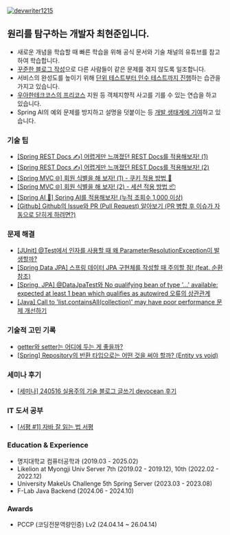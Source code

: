 [![devwriter1215](http://mazassumnida.wtf/api/v2/generate_badge?boj=devwriter1215)](https://solved.ac/devwriter1215)

## 원리를 탐구하는 개발자 최현준입니다.
- 새로운 개념을 학습할 때 빠른 학습을 위해 공식 문서와 기술 채널의 유튜브를 참고하여 학습합니다.
- [꾸준한 블로그 작성](https://devwriter.tistory.com)으로 다른 사람들이 같은 문제를 겪지 않도록 일조합니다.
- 서비스의 완성도를 높이기 위해 [단위 테스트부터 인수 테스트까지 진행](https://github.com/sosow0212/atwoz/pull/28)하는 습관을 가지고 있습니다.
- [우아한테크코스의 프리코스](https://devwriter.tistory.com/category/%F0%9F%9A%80%20%EC%9A%B0%EC%95%84%ED%95%9C%ED%85%8C%ED%81%AC%EC%BD%94%EC%8A%A4%206%EA%B8%B0%20%EC%A7%80%EC%9B%90%20%EA%B8%B0%EB%A1%9D) 지원 등 객체지향적 사고를 기를 수 있는 연습을 하고 있습니다.
- Spring AI의 예외 문제를 방지하고 설명을 덧붙이는 등 [개발 생태계에 기여](https://github.com/spring-projects/spring-ai/pull/745)하고 있습니다.

### 기술 팁
* [[Spring REST Docs ✍️] 어렵게만 느껴졌던 REST Docs를 적용해보자! (1)](https://devwriter.tistory.com/28)
* [[Spring REST Docs ✍️] 어렵게만 느껴졌던 REST Docs를 적용해보자! (2)](https://devwriter.tistory.com/32)
* [[Spring MVC 🌐] 회원 식별을 해 보자! (1) - 쿠키 적용 방법 🍪](https://devwriter.tistory.com/29)
* [[Spring MVC 🌐] 회원 식별을 해 보자! (2) - 세션 적용 방법 📦](https://devwriter.tistory.com/30)
* [[Spring AI 🤖] Spring AI를 적용해보자! (누적 조회수 1,000 이상)](https://devwriter.tistory.com/39)
* [[Github] Github의 Issue와 PR (Pull Request) 알아보기 (PR 병합 후 이슈가 자동으로 닫히게 하려면?)](https://devwriter.tistory.com/42)
 
### 문제 해결
* [[JUnit] @Test에서 인자를 사용할 때 왜 ParameterResolutionException이 발생할까?](https://devwriter.tistory.com/10)
* [[Spring Data JPA] 스프링 데이터 JPA 구현체를 작성할 때 주의할 점! (feat. 순환 참조)](https://devwriter.tistory.com/24)
* [[Spring, JPA] @DataJpaTest와 No qualifying bean of type '...' available: expected at least 1 bean which qualifies as autowired 오류의 상관관계](https://devwriter.tistory.com/36)
* [[Java] Call to 'list.containsAll(collection)' may have poor performance 문제 개선하기](https://devwriter.tistory.com/40)

### 기술적 고민 기록
* [getter와 setter는 어디에 두는 게 좋을까?](https://devwriter.tistory.com/17)
* [[Spring] Repository의 반환 타입으로는 어떤 것을 써야 할까? (Entity vs void)](https://devwriter.tistory.com/27)

### 세미나 후기
* [[세미나] 240516 실용주의 기술 블로그 글쓰기 devocean 후기](https://devwriter.tistory.com/43)

### IT 도서 공부
* [[서평 #1] 자바 잘 읽는 법 서평](https://devwriter.tistory.com/41)

### Education & Experience
* 명지대학교 컴퓨터공학과 (2019.03 - 2025.02)
* Likelion at Myongji Univ Server 7th (2019.02 - 2019.12), 10th (2022.02 - 2022.12)
* University MakeUs Challenge 5th Spring Server (2023.03 - 2023.08)
* F-Lab Java Backend (2024.06 - 2024.10)

### Awards
* PCCP (코딩전문역량인증) Lv2 (24.04.14 ~ 26.04.14)

